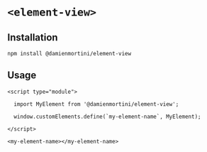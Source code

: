 # `<element-view>`

## Installation

```
npm install @damienmortini/element-view
```

## Usage
```
<script type="module">

  import MyElement from '@damienmortini/element-view';

  window.customElements.define(`my-element-name`, MyElement);

</script>

<my-element-name></my-element-name>
```
